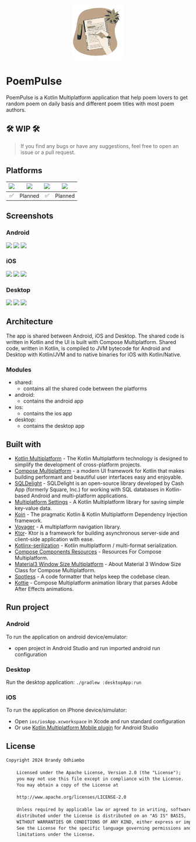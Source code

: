 <p align="center"><img src="art/app_logo.png" alt="MealTime" height="150px"></p>

# PoemPulse
PoemPulse is a Kotlin Multiplatform application that help poem lovers to get random poem on daily basis and different poem titles with most poem authors.

## 🛠️ WIP 🛠️
> If you find any bugs or have any suggestions, feel free to open an issue or a pull request.

## Platforms
![](https://img.shields.io/badge/Android-black.svg?style=for-the-badge&logo=android) | ![](https://img.shields.io/badge/iOS-black.svg?style=for-the-badge&logo=apple) | ![](https://img.shields.io/badge/Desktop-black.svg?style=for-the-badge&logo=windows) | ![](https://img.shields.io/badge/Web-black.svg?style=for-the-badge&logo=google-chrome)
:----: | :----: | :----: | :----:
✅ | Planned | ✅ | Planned

## Screenshots
### Android
<img src="art/android_screen1.jpeg"  width="250"/> <img src="art/android_screen2.jpeg"  width="250"/> <img src="art/android_screen3.jpeg" width="250"/>

### iOS
<img src="art/ios_screen1.png"  width="250"/> <img src="art/ios_screen2.png"  width="250"/> <img src="art/ios_screen3.png"  width="250"/> 

### Desktop
<img src="art/dsk_screen1.png"/>
<img src="art/dsk_screen2.png"/>
<img src="art/dsk_screen3.png"/>

## Architecture
The app is shared between Android, iOS and Desktop. The shared code is written in Kotlin and the UI is built with Compose Multiplatform. Shared code, written in Kotlin, is compiled to JVM bytecode for Android and Desktop with Kotlin/JVM and to native binaries for iOS with Kotlin/Native.
### Modules
- shared:
   - contains all the shared code between the platforms
- android:
   - contains the android app
- ios:
   - contains the ios app
- desktop:
   - contains the desktop app

## Built with
- [Kotlin Multiplatform](https://kotlinlang.org/docs/multiplatform.html) - The Kotlin Multiplatform technology is designed to simplify the development of cross-platform projects.
- [Compose Multiplatform](https://www.jetbrains.com/lp/compose-multiplatform/) -  a modern UI framework for Kotlin that makes building performant and beautiful user interfaces easy and enjoyable.
- [SQLDelight](https://github.com/cashapp/sqldelight) - SQLDelight is an open-source library developed by Cash App (formerly Square, Inc.) for working with SQL databases in Kotlin-based Android and multi-platform applications.
- [Multiplatform Settings](https://github.com/russhwolf/multiplatform-settings) - A Kotlin Multiplatform library for saving simple key-value data.
- [Koin](https://insert-koin.io/) - The pragmatic Kotlin & Kotlin Multiplatform Dependency Injection framework.
- [Voyager](https://voyager.adriel.cafe/) - A multiplatform navigation library.
- [Ktor](https://ktor.io/docs/client-create-multiplatform-application.html)- Ktor is a framework for building asynchronous server-side and client-side application with ease.
- [Kotlinx-serilization](https://github.com/Kotlin/kotlinx.serialization) - Kotlin multiplatform / multi-format serialization.
- [Compose Components Resources](https://mvnrepository.com/artifact/org.jetbrains.compose.components/components-resources) - Resources For Compose Multiplatform.
- [Material3 Window Size Multiplatform](https://github.com/chrisbanes/material3-windowsizeclass-multiplatform) - About Material 3 Window Size Class for Compose Multiplatform.
- [Spotless](https://github.com/diffplug/spotless) - A code formatter that helps keep the codebase clean.
- [Kottie](https://github.com/ismai117/kottie) - Compose Multiplatform animation library that parses Adobe After Effects animations.

## Run project
### Android
To run the application on android device/emulator:
- open project in Android Studio and run imported android run configuration

### Desktop
Run the desktop application: `./gradlew :desktopApp:run`

### iOS
To run the application on iPhone device/simulator:
- Open `ios/iosApp.xcworkspace` in Xcode and run standard configuration
- Or use [Kotlin Multiplatform Mobile plugin](https://plugins.jetbrains.com/plugin/14936-kotlin-multiplatform-mobile) for Android Studio

## License
```xml
Copyright 2024 Brandy Odhiambo

    Licensed under the Apache License, Version 2.0 (the "License");
    you may not use this file except in compliance with the License.
    You may obtain a copy of the License at

    http://www.apache.org/licenses/LICENSE-2.0

    Unless required by applicable law or agreed to in writing, software
    distributed under the License is distributed on an "AS IS" BASIS,
    WITHOUT WARRANTIES OR CONDITIONS OF ANY KIND, either express or implied.
    See the License for the specific language governing permissions and
    limitations under the License.
```  
  
